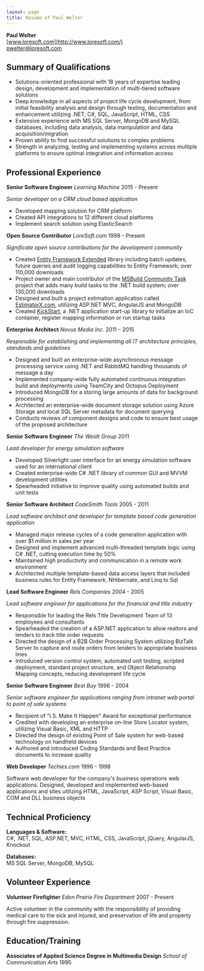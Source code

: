 ```yaml
---
layout: page
title: Resume of Paul Welter
---
```


**Paul Welter**   
[www.loresoft.com](http://www.loresoft.com/)   
[pwelter@loresoft.com](mailto:pwelter@loresoft.com)

## Summary of Qualifications

* Solutions-oriented professional with 18 years of expertise leading design, development and implementation of multi-tiered software solutions
* Deep knowledge in all aspects of project life cycle development, from initial feasibility analysis and design through testing, documentation and enhancement utilizing .NET, C#, SQL, JavaScript, HTML, CSS
* Extensive experience with MS SQL Server, MongoDB and MySQL databases, including data analysis, data manipulation and data acquisition/migration
* Proven ability to find successful solutions to complex problems
* Strength in analyzing, testing and implementing systems across multiple platforms to ensure optimal integration and information access


## Professional Experience

**Senior Software Engineer** *Learning Machine* 2015 - Present

*Senior developer on a CRM cloud based application*

* Developed mapping solution for CRM platform
* Created API integrations to 12 different cloud platforms
* Implement search solution using ElasticSearch

**Open Source Contributor** *LoreSoft.com* 1998 - Present   

*Significate open source contributions for the development community*

* Created [Entity Framework Extended](https://github.com/loresoft/EntityFramework.Extended) library including batch updates, future queries and audit logging capabilities to Entity Framework; over 110,000 downloads
* Project owner and main contributor of the [MSBuild Community Task](https://github.com/loresoft/msbuildtasks) project that adds many build tasks to the .NET build system; over 130,000 downloads
* Designed and built a project estimation application called [EstimatorX.com](http://estimatorx.com/), utilizing ASP.NET MVC, AngularJS and MongoDB
* Created [KickStart](https://github.com/loresoft/KickStart), a .NET application start-up library to initialize an IoC container, register mapping information or run startup tasks


**Enterprise Architect** *Novus Media Inc.* 2011 – 2015   

*Responsible for establishing and implementing all IT architecture principles, standards and guidelines*

* Designed and built an enterprise-wide asynchronous message processing service using .NET and RabbitMQ handling thousands of message a day
* Implemented company-wide fully automated continuous integration build and deployments using TeamCity and Octopus Deployment
* Introduced MongoDB for a storing large amounts of data for background processing
* Architected an enterprise-wide document storage solution using Azure Storage and local SQL Server metadata for document querying
* Conducts reviews of component designs and code to ensure best usage of the proposed architecture

**Senior Software Engineer** *The Weidt Group* 2011

*Lead developer for energy simulation software*

* Developed Silverlight user interface for an energy simulation software used for an international client
* Created enterprise-wide C# .NET library of common GUI and MVVM development utilities
* Spearheaded initiative to improve quality using automated builds and unit tests 

**Senior Software Architect** *CodeSmith Tools* 2005 - 2011

*Lead software architect and developer for template based code generation application*

* Managed major release cycles of a code generation application with over $1 million in sales per year
* Designed and implement advanced multi-threaded template logic using C# .NET, cutting execution time by 50%
* Maintained high productivity and communication in a remote work environment
* Architected multiple template-based data access layers that included business rules for Entity Framework, NHibernate, and Linq to Sql

**Lead Software Engineer** *Rels Companies* 2004 - 2005

*Lead software engineer for applications for the financial and title industry* 

* Responsible for leading the Rels Title Development Team of 13 employees and consultants 
* Spearheaded the creation of a ASP.NET application to allow realtors and lenders to track title order requests
* Directed the design of a B2B Order Processing System utilizing BizTalk Server to capture and route orders from lenders to appropriate business lines
* Introduced version control system, automated unit testing, scripted deployment, standard project structure, and Object Relationship Mapping concepts, reducing development life cycle

**Senior Software Engineer** *Best Buy* 1998 - 2004

*Senior software engineer for applications ranging from intranet web portal to point of sale systems*

* Recipient of "I.S. Make It Happen" Award for exceptional performance
* Credited with developing an enterprise on-line Store Locator system, utilizing Visual Basic, XML and HTTP
* Directed the design of existing Point of Sale system for web-based technology on handheld devices
* Authored and introduced Coding Standards and Best Practice documents to increase quality

**Web Developer** *Techies.com* 1996 - 1998

Software web developer for the company's business operations web applications.  Designed, developed and implemented web-based applications and sites utilizing HTML, JavaScript, ASP Script, Visual Basic, COM and DLL business objects

## Technical Proficiency

**Languages & Software:**  
C#, .NET, SQL, ASP.NET, MVC, HTML, CSS, JavaScript, jQuery, AngularJS, Knockout

**Databases:**  
MS SQL Server, MongoDB, MySQL

## Volunteer Experience

**Volunteer Firefighter** *Eden Prairie Fire Department* 2007 - Present

Active volunteer in the community with the responsibility of providing medical care to the sick and injured, and preservation of life and property through fire suppression.

## Education/Training

**Associates of Applied Science Degree in Multimedia Design** *School of Communication Arts* 1995